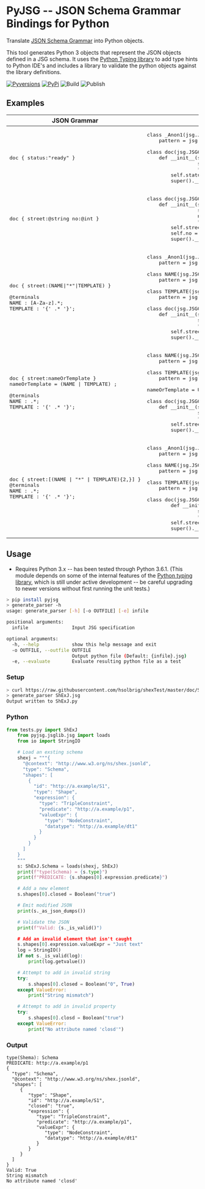 # PyJSG -- JSON Schema Grammar Bindings for Python
Translate [JSON Schema Grammar](http://github.com/ericprud/jsg) into Python objects.

This tool generates Python 3 objects that represent the JSON objects defined in a JSG schema.  It uses the [Python Typing library](https://docs.python.org/3/library/typing.html) to add type hints to Python IDE's and includes a library to validate the python objects against the library definitions.


[![Pyversions](https://img.shields.io/pypi/pyversions/PyJSG.svg)](https://pypi.python.org/pypi/PyJSG)
[![PyPi](https://img.shields.io/pypi/v/PyJSG.svg)](https://pypi.python.org/pypi/PyJSG)
![Build](https://github.com/hsolbrig/pyjsg/workflows/Build/badge.svg)
![Publish](https://github.com/hsolbrig/pyjsg/workflows/Publish%20Python%20Package/badge.svg)


## Examples

<table><thead>
<tr><th>JSON Grammar</th><th>Python Objects</th><th></th></tr>
</thead><tbody>
<tr><td><pre>doc { status:"ready" }</pre></td><td>
<pre>class _Anon1(jsg.JSGString):
    pattern = jsg.JSGPattern(r'ready')<br/>
class doc(jsg.JSGObject):
    def __init__(self,
                 status: _Anon1 = None,
                 **_kwargs: Dict[str, object]):
        self.status = status
        super().__init__(self._context, **_kwargs)</td></tr>
<tr><td><pre>doc { street:@string no:@int }
</pre></td><td><pre>
class doc(jsg.JSGObject):
    def __init__(self,
                 street: str = None,
                 no: int = None,
                 **_kwargs: Dict[str, object]):
        self.street = jsg.String(street)
        self.no = jsg.Integer(no)
        super().__init__(self._context, **_kwargs)
</pre></td></tr>
<tr><td><pre>doc { street:(NAME|"*"|TEMPLATE) }<br/>
@terminals
NAME : [A-Za-z].*;
TEMPLATE : '{' .* '}';</pre></td><td><pre>class _Anon1(jsg.JSGString):
    pattern = jsg.JSGPattern(r'\*')<br/>
class NAME(jsg.JSGString):
    pattern = jsg.JSGPattern(r'[A-Za-z].*')<br/>
class TEMPLATE(jsg.JSGString):
    pattern = jsg.JSGPattern(r'\{.*\}')<br/>
class doc(jsg.JSGObject):    
    def __init__(self,
                 street: Union[_Anon1, NAME, TEMPLATE] = None,
                 **_kwargs: Dict[str, object]):
        self.street = street
        super().__init__(self._context, **_kwargs)</pre></td></tr>
<tr><td><pre>doc { street:nameOrTemplate }
nameOrTemplate = (NAME | TEMPLATE) ;<br/>
@terminals
NAME : .*;
TEMPLATE : '{' .* '}';</pre></td><td><pre>class NAME(jsg.JSGString):
    pattern = jsg.JSGPattern(r'.*')<br/>
class TEMPLATE(jsg.JSGString):
    pattern = jsg.JSGPattern(r'\{.*\}')<br/>
nameOrTemplate = Union[NAME, TEMPLATE]<br/>
class doc(jsg.JSGObject):    
    def __init__(self,
                 street: nameOrTemplate = None,
                 **_kwargs: Dict[str, object]):
        self.street = street
        super().__init__(self._context, **_kwargs)</pre></td></tr>
<tr><td><pre>doc { street:[(NAME | "*" | TEMPLATE){2,}] }
@terminals
NAME : .*;
TEMPLATE : '{' .* '}';</pre></td><td><pre>class _Anon1(jsg.JSGString):
    pattern = jsg.JSGPattern(r'\*')<br/>
class NAME(jsg.JSGString):
    pattern = jsg.JSGPattern(r'.*')<br/>
class TEMPLATE(jsg.JSGString):
    pattern = jsg.JSGPattern(r'\{.*\}')<br/>
class doc(jsg.JSGObject):
        def __init__(self,
                 street: List[Union[_Anon1, NAME, TEMPLATE]] = None,
                 **_kwargs: Dict[str, object]):
        self.street = street
        super().__init__(self._context, **_kwargs)</pre></td></tr>
</tbody></table>

## Usage
* Requires Python 3.x -- has been tested through Python 3.6.1.  (This module depends on some of the internal features of the [Python typing library](https://docs.python.org/3/library/typing.html), which is still under active development -- be careful upgrading to newer versions without first running the unit tests.)
```bash
> pip install pyjsg
> generate_parser -h
usage: generate_parser [-h] [-o OUTFILE] [-e] infile

positional arguments:
  infile                Input JSG specification

optional arguments:
  -h, --help            show this help message and exit
  -o OUTFILE, --outfile OUTFILE
                        Output python file (Default: {infile}.jsg)
  -e, --evaluate        Evaluate resulting python file as a test
  ```
### Setup
```bash
> curl https://raw.githubusercontent.com/hsolbrig/shexTest/master/doc/ShExJ.jsg -o ShExJ.jsg
> generate_parser ShExJ.jsg
Output written to ShExJ.py
```
### Python
```python
from tests.py import ShExJ
    from pyjsg.jsglib.jsg import loads
    from io import StringIO

    # Load an exsting schema
    shexj = """{
      "@context": "http://www.w3.org/ns/shex.jsonld",
      "type": "Schema",
      "shapes": [
        {
          "id": "http://a.example/S1",
          "type": "Shape",
          "expression": {
            "type": "TripleConstraint",
            "predicate": "http://a.example/p1",
            "valueExpr": {
              "type": "NodeConstraint",
              "datatype": "http://a.example/dt1"
            }
          }
        }
      ]
    }
    """
    s: ShExJ.Schema = loads(shexj, ShExJ)
    print(f"type(Schema) = {s.type}")
    print(f"PREDICATE: {s.shapes[0].expression.predicate}")

    # Add a new element
    s.shapes[0].closed = Boolean("true")

    # Emit modified JSON
    print(s._as_json_dumps())

    # Validate the JSON
    print(f"Valid: {s._is_valid()")

    # Add an invalid element that isn't caught
    s.shapes[0].expression.valueExpr = "Just text"
    log = StringIO()
    if not s._is_valid(log):
        print(log.getvalue())

    # Attempt to add in invalid string
    try:
        s.shapes[0].closed = Boolean("0", True)
    except ValueError:
        print("String mismatch")

    # Attempt to add in invalid property
    try:
        s.shapes[0].closd = Boolean("true")
    except ValueError:
        print("No attribute named 'closd'")

```
 ### Output 
 ```text
type(Shema): Schema
PREDICATE: http://a.example/p1
{
   "type": "Schema",
   "@context": "http://www.w3.org/ns/shex.jsonld",
   "shapes": [
      {
         "type": "Shape",
         "id": "http://a.example/S1",
         "closed": "true",
         "expression": {
            "type": "TripleConstraint",
            "predicate": "http://a.example/p1",
            "valueExpr": {
               "type": "NodeConstraint",
               "datatype": "http://a.example/dt1"
            }
         }
      }
   ]
}
Valid: True
String mismatch
No attribute named 'closd'
```
